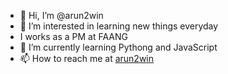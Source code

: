 - 👋 Hi, I’m @arun2win
- 👀 I’m interested in learning new things everyday
- I works as a PM at FAANG
- 🌱 I’m currently learning Pythong and JavaScript
- 📫 How to reach me at [arun2win](https://www.linkedin.com/in/arun2win)

<!---
arun2win/arun2win is a ✨ special ✨ repository because its `README.md` (this file) appears on your GitHub profile.
You can click the Preview link to take a look at your changes.
--->
